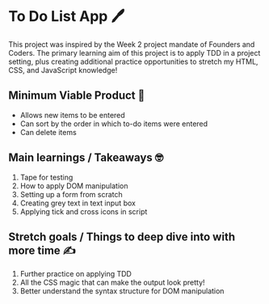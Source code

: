 # To Do List App :pen: 

This project was inspired by the Week 2 project mandate of Founders and Coders. The primary learning aim of this project is to apply TDD in a project setting, plus creating additional practice opportunities to stretch my HTML, CSS, and JavaScript knowledge! 

## Minimum Viable Product :notebook:

* Allows new items to be entered
* Can sort by the order in which to-do items were entered
* Can delete items

## Main learnings / Takeaways :nerd_face:

1. Tape for testing
2. How to apply DOM manipulation
3. Setting up a form from scratch
4. Creating grey text in text input box
5. Applying tick and cross icons in script

## Stretch goals / Things to deep dive into with more time :writing_hand:

1. Further practice on applying TDD
2. All the CSS magic that can make the output look pretty! 
3. Better understand the syntax structure for DOM manipulation
